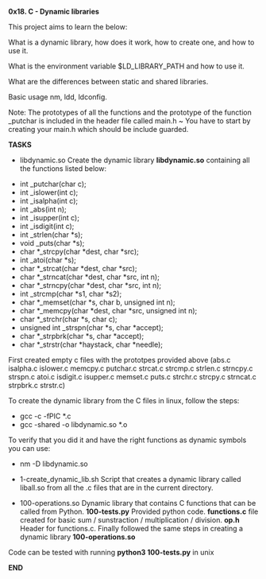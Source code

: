 **0x18. C - Dynamic libraries**

This project aims to learn the below:

What is a dynamic library, how does it work, how to create one, and how to use it.

What is the environment variable $LD_LIBRARY_PATH and how to use it.

What are the differences between static and shared libraries.

Basic usage nm, ldd, ldconfig.

Note: The prototypes of all the functions and the prototype of the function _putchar is included in the header file called main.h ~ You have to start by creating your main.h which should be include guarded.

**TASKS**

* libdynamic.so
Create the dynamic library **libdynamic.so** containing all the functions listed below:
- int _putchar(char c);
- int _islower(int c);
- int _isalpha(int c);
- int _abs(int n);
- int _isupper(int c);
- int _isdigit(int c);
- int _strlen(char *s);
- void _puts(char *s);
- char *_strcpy(char *dest, char *src);
- int _atoi(char *s);
- char *_strcat(char *dest, char *src);
- char *_strncat(char *dest, char *src, int n);
- char *_strncpy(char *dest, char *src, int n);
- int _strcmp(char *s1, char *s2);
- char *_memset(char *s, char b, unsigned int n);
- char *_memcpy(char *dest, char *src, unsigned int n);
- char *_strchr(char *s, char c);
- unsigned int _strspn(char *s, char *accept);
- char *_strpbrk(char *s, char *accept);
- char *_strstr(char *haystack, char *needle);

First created empty c files with the prototpes provided above (abs.c   isalpha.c  islower.c  memcpy.c  putchar.c  strcat.c  strcmp.c  strlen.c   strncpy.c  strspn.c atoi.c  isdigit.c  isupper.c  memset.c  puts.c  strchr.c  strcpy.c  strncat.c  strpbrk.c  strstr.c)

To create the dynamic library from the C files in linux, follow the steps:
- gcc -c -fPIC *.c
- gcc -shared -o libdynamic.so *.o

To verify that you did it and have the right functions as dynamic symbols you can use:
- nm -D libdynamic.so

* 1-create_dynamic_lib.sh
Script that creates a dynamic library called liball.so from all the .c files that are in the current directory.

* 100-operations.so
Dynamic library that contains C functions that can be called from Python. **100-tests.py** Provided python code. **functions.c**  file created for basic sum / sunstraction / multiplication / division. **op.h** Header for functions.c. Finally followed the same steps in creating a dynamic library **100-operations.so**

Code can be tested with running **python3 100-tests.py** in unix

**END**

